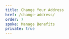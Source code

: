 ```yaml
---
title: Change Your Address
href: /change-address/
order: 7
spoke: Manage Benefits
private: true
---
```

